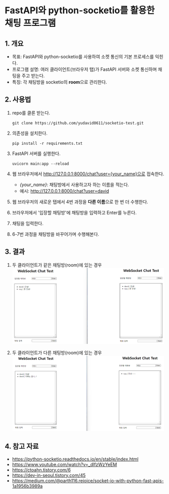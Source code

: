 # FastAPI와 python-socketio를 활용한 채팅 프로그램
## 1. 개요
- 목표: FastAPI와 python-socketio를 사용하여 소켓 통신의 기본 프로세스를 익힌다.
- 프로그램 설명: 여러 클라이언트(브라우저 탭)가 FastAPI 서버와 소켓 통신하며 채팅을 주고 받는다.
- 특징: 각 채팅방을 socketio의 **room**으로 관리한다. 

## 2. 사용법
1. repo를 클론 받는다.
    ```
    git clone https://github.com/yudavid0611/socketio-test.git
    ```

2. 의존성을 설치한다.
    ```
    pip install -r requirements.txt
    ```

3. FastAPI 서버를 실행한다.
    ```
    uvicorn main:app --reload
    ```

4. 웹 브라우저에서 http://127.0.0.1:8000/chat?user={your_name}으로 접속한다. 
    - *{your_name}*: 채팅방에서 사용하고자 하는 이름을 적는다.
    - 예시: http://127.0.0.1:8000/chat?user=david

5. 웹 브라우저의 새로운 탭에서 4번 과정을 **다른 이름**으로 한 번 더 수행한다.
6. 브라우저에서 '입장할 채팅방'에 채팅방을 입력하고 Enter를 누른다.
7. 채팅을 입력한다.
8. 6-7번 과정을 채팅방을 바꾸어가며 수행해본다.

## 3. 결과
1. 두 클라이언트가 같은 채팅방(room)에 있는 경우
![같은 채팅 방](imgs/chat_same_room.png)

2. 두 클라이언트가 다른 채팅방(room)에 있는 경우
![다른 채팅 방](imgs/chat_different_room.png)

## 4. 참고 자료
- https://python-socketio.readthedocs.io/en/stable/index.html
- https://www.youtube.com/watch?v=_dlfzWzYeEM
- https://ctoahn.tistory.com/6
- https://dev-in-seoul.tistory.com/45
- https://medium.com/@parth116.rejoice/socket-io-with-python-fast-apis-1a1956b3989a